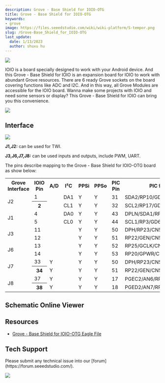 ```yaml
---
description: Grove - Base Shield for IOIO-OTG
title: Grove - Base Shield for IOIO-OTG
keywords:
- grove
image: https://files.seeedstudio.com/wiki/wiki-platform/S-tempor.png
slug: /Grove-Base_Shield_for_IOIO-OTG
last_update:
  date: 1/13/2023
  author: shuxu hu
---
```

![](https://files.seeedstudio.com/wiki/Grove-Base_Shield_for_IOIO-OTG/img/Grove-Base_Shield_for_IOIO-OTG.md.jpg)

IOIO is a board specially designed to work with your Android device. And this Grove - Base Shield for IOIO is an expansion board for IOIO to work with abundant Grove resources. There are 6 ready Grove sockets on the board covering functions like ADC and I2C. And in this way, all Grove Modules are accessible for the IOIO board. Wanna make some projects with IOIO and need some sensors or display? This Grove - Base Shield for IOIO can bring you this convenience.

[![](https://files.seeedstudio.com/wiki/Seeed-WiKi/docs/images/300px-Get_One_Now_Banner-ragular.png)](https://www.seeedstudio.com/Grove-Base-Shield-for-IOIO-OTG-p-1613.html)

##  Interface

![](https://files.seeedstudio.com/wiki/Grove-Base_Shield_for_IOIO-OTG/img/Base_Shield_for_IOIO_Interface_Function.jpg)

**J1,J2:** can be used for TWI.

**J3,J6,J7,J8:** can be used inputs and outputs, include PWM, UART.

The pins describe mapping to the Grove - Base Shield for IOIO-OTG board as show below:

<center>
<table  cellspacing="0" width="40%">
<tr>
<th scope="col"> Grove Interface
</th>
<th scope="col"> IOIO Pin
</th>
<th scope="col"> A/D
</th>
<th scope="col"> I²C
</th>
<th scope="col"> PPSi
</th>
<th scope="col"> PPSo
</th>
<th scope="col"> PIC Pin
</th>
<th scope="col"> PIC function
</th></tr>
<tr>
<td rowspan="2"> J2
</td>
<td scope="row"> 1
</td>
<td>
</td>
<td> DA1
</td>
<td> Y
</td>
<td> Y
</td>
<td> 31
</td>
<td> SDA2/RP10/GD4/CN17/RF4
</td></tr>
<tr>
<th scope="row"> 2
</th>
<td>
</td>
<td> CL1
</td>
<td> Y
</td>
<td> Y
</td>
<td> 32
</td>
<td> SCL2/RP17/GD5/CN18/RF5
</td></tr>
<tr>
<td rowspan="2"> J1
</td>
<td> 4
</td>
<td>
</td>
<td> DA0
</td>
<td> Y
</td>
<td> Y
</td>
<td> 43
</td>
<td> DPLN/SDA1/RP4/GD8/CN54/RD9
</td></tr>
<tr>
<td> 5
</td>
<td>
</td>
<td> CL0
</td>
<td> Y
</td>
<td> Y
</td>
<td> 44
</td>
<td> SCL1/RP3/GD6/CN55/RD10
</td></tr>
<tr>
<td rowspan="2"> J3
</td>
<td> 11
</td>
<td>
</td>
<td>
</td>
<td> Y
</td>
<td> Y
</td>
<td> 50
</td>
<td> DPH/RP23/CN51/RD2
</td></tr>
<tr>
<td> 12
</td>
<td>
</td>
<td>
</td>
<td> Y
</td>
<td> Y
</td>
<td> 51
</td>
<td> RP22/GEN/CN52/RD3
</td></tr>
<tr>
<td rowspan="2"> J6
</td>
<td> 13
</td>
<td>
</td>
<td>
</td>
<td> Y
</td>
<td> Y
</td>
<td> 52
</td>
<td> RP25/GCLK/CN13/RD4
</td></tr>
<tr>
<td> 14
</td>
<td>
</td>
<td>
</td>
<td> Y
</td>
<td> Y
</td>
<td> 53
</td>
<td> RP20/GPWR/CN14/RD5
</td></tr>
<tr>
<td rowspan="2"> J7
</td>
<td scope="row"> 33
</td>
<td> Y
</td>
<td>
</td>
<td> Y
</td>
<td> Y
</td>
<td> 50
</td>
<td> DPH/RP23/CN51/RD2
</td></tr>
<tr>
<th scope="row"> 34
</th>
<td> Y
</td>
<td>
</td>
<td> Y
</td>
<td> Y
</td>
<td> 51
</td>
<td> RP22/GEN/CN52/RD3
</td></tr>
<tr>
<td rowspan="2"> J8
</td>
<td scope="row"> 37
</td>
<td> Y
</td>
<td>
</td>
<td> Y
</td>
<td> Y
</td>
<td> 17
</td>
<td> PGEC2/AN6/RP6/CN24/RB6
</td></tr>
<tr>
<th scope="row"> 38
</th>
<td> Y
</td>
<td>
</td>
<td> Y
</td>
<td> Y
</td>
<td> 18
</td>
<td> PGED2/AN7/RP7/RCV/CN25/RB7
</td></tr></table>
</center>


## Schematic Online Viewer

<div className="altium-ecad-viewer" data-project-src="https://files.seeedstudio.com/wiki/Grove-Base_Shield_for_IOIO-OTG/res/Grove-Base_Shield_for_IOIO-OTG_Eagle_File.zip" style={{borderRadius: '0px 0px 4px 4px', height: 500, borderStyle: 'solid', borderWidth: 1, borderColor: 'rgb(241, 241, 241)', overflow: 'hidden', maxWidth: 1280, maxHeight: 700, boxSizing: 'border-box'}}>
</div>



##  Resources

- [Grove - Base Shield for IOIO-OTG Eagle File](https://files.seeedstudio.com/wiki/Grove-Base_Shield_for_IOIO-OTG/res/Grove-Base_Shield_for_IOIO-OTG_Eagle_File.zip)

## Tech Support
<div>
  Please submit any technical issue into our [forum](https://forum.seeedstudio.com/). <br /><p style={{textAlign: 'center'}}><a href="https://www.seeedstudio.com/act-4.html?utm_source=wiki&utm_medium=wikibanner&utm_campaign=newproducts" target="_blank"><img src="https://files.seeedstudio.com/wiki/Wiki_Banner/new_product.jpg" /></a></p>
</div>
